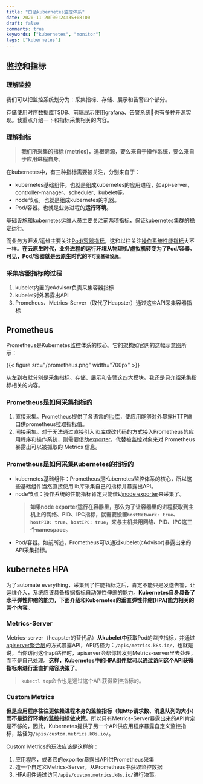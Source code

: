 ```yaml
---
title: "白话kubernetes监控体系"
date: 2020-11-20T00:24:35+08:00
draft: false
comments: true
keywords: ["kubernetes", "monitor"]
tags: ["kubernetes"]
---
```


## 监控和指标

### 理解监控

我们可以把监控系统划分为：采集指标、存储、展示和告警四个部分。

存储使用时序数据库TSDB、前端展示使用grafana、告警系统也有多种开源实现。我重点介绍一下和指标采集相关的内容。

### 理解指标

> **我们所采集的指标 (metrics)，追根溯源，要么来自于操作系统，要么来自于应用进程自身**。

在kubernetes中，有三种指标需要被关注，分别来自于：

* kubernetes基础组件。也就是组成kubernetes的应用进程，如api-server、controller-manager、scheduler、kubelet等。
* node节点。也就是组成kubernetes的机器。
* Pod/容器。也就是业务进程的**运行环境**。

基础设施和kubernetes运维人员主要关注前两项指标，保证kubernetes集群的稳定运行。

而业务方开发/运维主要关注[Pod/容器指标](https://github.com/google/cadvisor/blob/master/docs/storage/prometheus.md#prometheus-container-metrics)，这和以往关注[操作系统性能指标](https://book.open-falcon.org/zh_0_2/faq/linux-metrics.html)大不一样。**在云原生时代，业务进程的运行环境从物理机/虚拟机转变为了Pod/容器。可见，Pod/容器就是云原生时代的`不可变基础设施`**。

### 采集容器指标的过程

1. kubelet内置的cAdvisor负责采集容器指标
2. kubelet对外暴露出API
3. Promeheus、Metrics-Server（取代了Heapster）通过这些API采集容器指标

## Prometheus

Prometheus是Kubernetes监控体系的核心。它的[架构](https://prometheus.io/docs/introduction/overview/#architecture)如官网的这幅示意图所示：

{{< figure src="/prometheus.png" width="700px" >}}

从左到右就分别是采集指标、存储、展示和告警这四大模块。我还是只介绍采集指标相关的内容。

### Prometheus是如何采集指标的

1. 直接采集。Prometheus提供了各语言的[lib库](https://prometheus.io/docs/instrumenting/clientlibs/#client-libraries)，使应用能够对外暴露HTTP端口供prometheus拉取指标值。
2. 间接采集。对于无法通过直接引入lib库或改代码的方式接入Prometheus的应用程序和操作系统，则需要借助[exporter](https://prometheus.io/docs/instrumenting/exporters/#third-party-exporters)，代替被监控对象来对 Prometheus 暴露出可以被抓取的 Metrics 信息。

### Prometheus是如何采集Kubernetes的指标的

* kubernetes基础组件：Prometheus是Kubernetes监控体系的核心，所以这些基础组件当然直接使用lib库采集自己的指标并暴露出API。
* node节点：操作系统的性能指标肯定只能借助[node exporter](https://github.com/prometheus/node_exporter#node-exporter)来采集了。
  > **如果node exporter运行在容器里，那么为了让容器里的进程获取到主机上的网络、PID、IPC指标，就需要设置`hostNetwork: true`、`hostPID: true`、`hostIPC: true`，来与主机共用网络、PID、IPC这三个namespace**。
* Pod/容器。如前所述，Prometheus可以通过kubelet(cAdvisor)暴露出来的API采集指标。

## kubernetes HPA

为了automate everything，采集到了性能指标之后，肯定不能只是发送告警，让运维介入，系统应该具备根据指标自动弹性伸缩的能力。**Kubernetes自身具备了水平弹性伸缩的能力，下面介绍和Kubernetes的垂直弹性伸缩(HPA)能力相关的两个内容**。

### Metrics-Server

Metrics-server（heapster的替代品）**从kubelet中**获取Pod的监控指标，并通过[apiserver聚合层](https://kubernetes.io/zh/docs/concepts/extend-kubernetes/api-extension/apiserver-aggregation/)的方式暴露API，API路径为：`/apis/metrics.k8s.io/`，也就是说，当你访问这个api路径时，apiserver会帮你转发到Metrics-server里去处理，而不是自己处理。**这样，Kubernetes中的HPA组件就可以通过访问这个API获得指标来进行垂直扩缩容决策了**。

> `kubectl top`命令也是通过这个API获得监控指标的。

### Custom Metrics

**但是应用程序往往更依赖进程本身的监控指标（如http请求数、消息队列的大小）而不是运行环境的监控指标做决策**。所以只有Metrics-Server暴露出来的API肯定是不够的，因此，Kubernetes提供了另一个API供应用程序暴露自定义监控指标，路径为`/apis/custom.metrics.k8s.io/`。

Custom Metrics的玩法应该是这样的：

1. 应用程序，或者它的exporter暴露出API供Prometheus采集
2. 造一个自定义Metrics-Server，从Prometheus中获取监控数据
3. HPA组件通过访问`/apis/custom.metrics.k8s.io/`进行决策。
